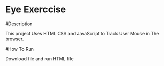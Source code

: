 # Eye Exerccise

#Description

This project Uses HTML CSS and JavaScript to Track User Mouse in The browser. 

#How To Run

Download file and run HTML file
